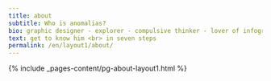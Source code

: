 ```yaml
---
title: about
subtitle: Who is anomalias?
bio: graphic designer - explorer - compulsive thinker - lover of infographics and illustration
text: get to know him <br> in seven steps
permalink: /en/layout1/about/
---
```

{% include _pages-content/pg-about-layout1.html %}
